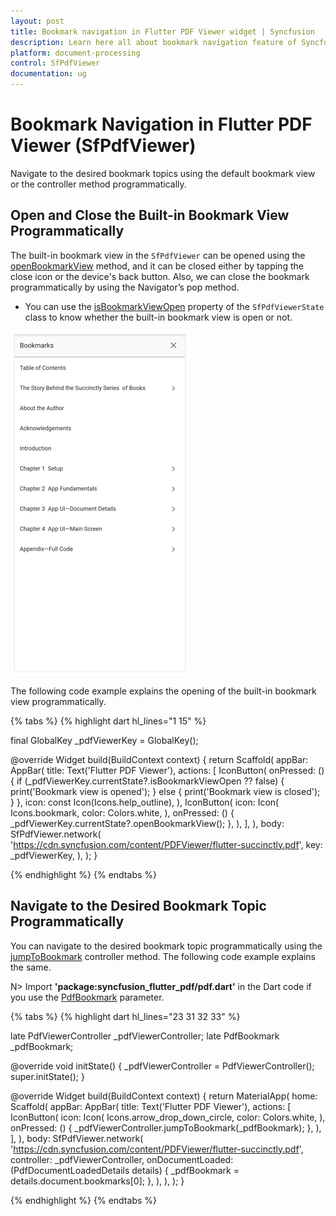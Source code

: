 ```yaml
---
layout: post
title: Bookmark navigation in Flutter PDF Viewer widget | Syncfusion
description: Learn here all about bookmark navigation feature of Syncfusion® Flutter PDF Viewer (SfPdfViewer) widget and more.
platform: document-processing
control: SfPdfViewer
documentation: ug
---
```


# Bookmark Navigation in Flutter PDF Viewer (SfPdfViewer)

Navigate to the desired bookmark topics using the default bookmark view or the controller method programmatically.

## Open and Close the Built-in Bookmark View Programmatically

The built-in bookmark view in the `SfPdfViewer` can be opened using the [openBookmarkView](https://pub.dev/documentation/syncfusion_flutter_pdfviewer/latest/pdfviewer/SfPdfViewerState/openBookmarkView.html) method, and it can be closed either by tapping the close icon or the device's back button. Also, we can close the bookmark programmatically by using the Navigator’s pop method.

* You can use the [isBookmarkViewOpen](https://pub.dev/documentation/syncfusion_flutter_pdfviewer/latest/pdfviewer/SfPdfViewerState/isBookmarkViewOpen.html) property of the `SfPdfViewerState` class to know whether the built-in bookmark view is open or not.

![Bookmark view](images/bookmark-navigation/bookmark_view.png)

The following code example explains the opening of the built-in bookmark view programmatically.

{% tabs %}
{% highlight dart hl_lines="1 15" %}

final GlobalKey<SfPdfViewerState> _pdfViewerKey = GlobalKey();

@override
Widget build(BuildContext context) {
  return Scaffold(
    appBar: AppBar(
      title: Text('Flutter PDF Viewer'),
      actions: <Widget>[
        IconButton(
          onPressed: () {
            if (_pdfViewerKey.currentState?.isBookmarkViewOpen ?? false) {
              print('Bookmark view is opened');
            } else {
              print('Bookmark view is closed');
            }
          },
          icon: const Icon(Icons.help_outline),
        ),
        IconButton(
          icon: Icon(
            Icons.bookmark,
            color: Colors.white,
          ),
          onPressed: () {
            _pdfViewerKey.currentState?.openBookmarkView();
          },
        ), 
      ],
    ),
    body: SfPdfViewer.network(
      'https://cdn.syncfusion.com/content/PDFViewer/flutter-succinctly.pdf',
      key: _pdfViewerKey,
    ),
  );
}

{% endhighlight %}
{% endtabs %}

## Navigate to the Desired Bookmark Topic Programmatically

You can navigate to the desired bookmark topic programmatically using the [jumpToBookmark](https://pub.dev/documentation/syncfusion_flutter_pdfviewer/latest/pdfviewer/PdfViewerController/jumpToBookmark.html) controller method. The following code example explains the same.

N> Import **'package:syncfusion_flutter_pdf/pdf.dart'** in the Dart code if you use the [PdfBookmark](https://pub.dev/documentation/syncfusion_flutter_pdf/latest/pdf/PdfBookmark-class.html) parameter.

{% tabs %}
{% highlight dart hl_lines="23 31 32 33" %}

late PdfViewerController _pdfViewerController;
late PdfBookmark _pdfBookmark;

@override
void initState() {
  _pdfViewerController = PdfViewerController();
  super.initState();
}

@override
Widget build(BuildContext context) {
  return MaterialApp(
    home: Scaffold(
      appBar: AppBar(
        title: Text('Flutter PDF Viewer'),
        actions: <Widget>[
          IconButton(
            icon: Icon(
              Icons.arrow_drop_down_circle,
              color: Colors.white,
            ),
            onPressed: () {
              _pdfViewerController.jumpToBookmark(_pdfBookmark);
            },
          ),
        ],
      ),
      body: SfPdfViewer.network(
        'https://cdn.syncfusion.com/content/PDFViewer/flutter-succinctly.pdf',
        controller: _pdfViewerController,
        onDocumentLoaded: (PdfDocumentLoadedDetails details) {
          _pdfBookmark = details.document.bookmarks[0];
        },
      ),
    ),
  );
}

{% endhighlight %}
{% endtabs %}